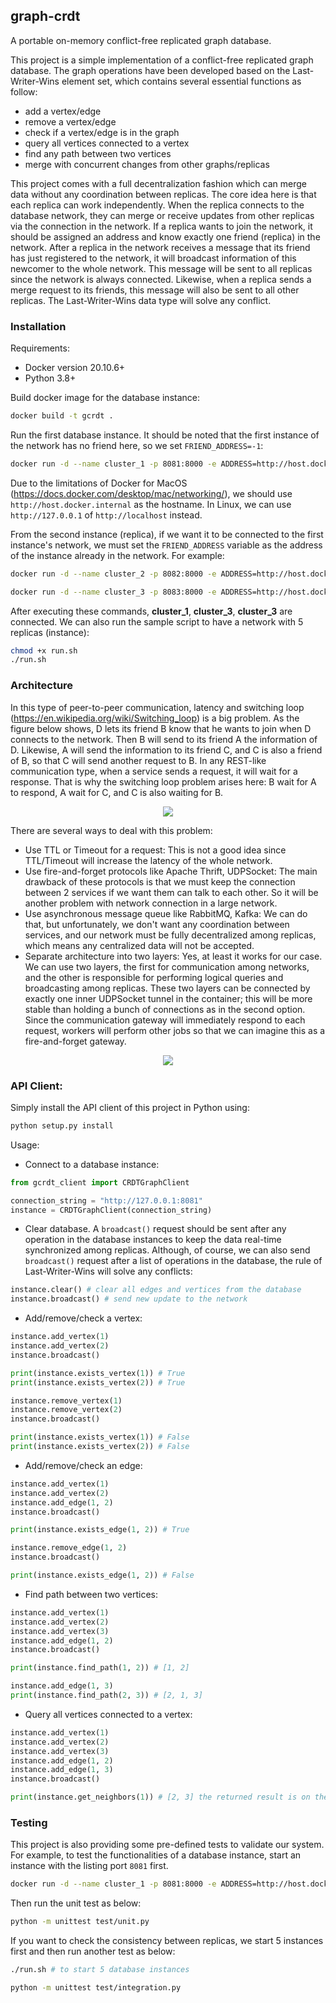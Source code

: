## graph-crdt
A portable on-memory conflict-free replicated graph database.


This project is a simple implementation of a conflict-free replicated graph database. The graph operations have been developed based on the Last-Writer-Wins element set, which contains several essential functions as follow:
- add a vertex/edge
- remove a vertex/edge
- check if a vertex/edge is in the graph
- query all vertices connected to a vertex
- find any path between two vertices
- merge with concurrent changes from other graphs/replicas

This project comes with a full decentralization fashion which can merge data without any coordination between replicas. The core idea here is that each replica can work independently. When the replica connects to the database network, they can merge or receive updates from other replicas via the connection in the network. If a replica wants to join the network, it should be assigned an address and know exactly one friend (replica) in the network. After a replica in the network receives a message that its friend has just registered to the network, it will broadcast information of this newcomer to the whole network. This message will be sent to all replicas since the network is always connected. Likewise, when a replica sends a merge request to its friends, this message will also be sent to all other replicas. The Last-Writer-Wins data type will solve any conflict.

### Installation

Requirements:

- Docker version 20.10.6+ 
- Python 3.8+

Build docker image for the database instance:

```bash
docker build -t gcrdt .
```

Run the first database instance. It should be noted that the first instance of the network has no friend here, so we set `FRIEND_ADDRESS=-1`:
```bash
docker run -d --name cluster_1 -p 8081:8000 -e ADDRESS=http://host.docker.internal:8081 -e FRIEND_ADDRESS=-1 gcrdt
```
Due to the limitations of Docker for MacOS (https://docs.docker.com/desktop/mac/networking/), we should use `http://host.docker.internal` as the hostname. In Linux, we can use `http://127.0.0.1` of `http://localhost` instead.
 
From the second instance (replica), if we want it to be connected to the first instance's network, we must set the `FRIEND_ADDRESS` variable as the address of the instance already in the network. For example:

```bash
docker run -d --name cluster_2 -p 8082:8000 -e ADDRESS=http://host.docker.internal:8082 -e FRIEND_ADDRESS=http://host.docker.internal:8081 gcrdt

docker run -d --name cluster_3 -p 8083:8000 -e ADDRESS=http://host.docker.internal:8083 -e FRIEND_ADDRESS=http://host.docker.internal:8082 gcrdt
```

After executing these commands, **cluster_1**, **cluster_3**, **cluster_3** are connected. We can also run the sample script to have a network with 5 replicas (instance):
```bash
chmod +x run.sh
./run.sh
```

### Architecture


In this type of peer-to-peer communication, latency and switching loop (https://en.wikipedia.org/wiki/Switching_loop) is a big problem. As the figure below shows, D lets its friend B know that he wants to join when D connects to the network. Then B will send to its friend A the information of D. Likewise, A will send the information to its friend C, and C is also a friend of B, so that C will send another request to B. In any REST-like communication type, when a service sends a request, it will wait for a response. That is why the switching loop problem arises here: B wait for A to respond, A wait for C, and C is also waiting for B.
<p align="center">
  <img src="https://i.imgur.com/brmnztR.png" />
</p>

There are several ways to deal with this problem:

- Use TTL or Timeout for a request: This is not a good idea since TTL/Timeout will increase the latency of the whole network.
- Use fire-and-forget protocols like Apache Thrift, UDPSocket: The main drawback of these protocols is that we must keep the connection between 2 services if we want them can talk to each other. So it will be another problem with network connection in a large network.
- Use asynchronous message queue like RabbitMQ, Kafka: We can do that, but unfortunately, we don't want any coordination between services, and our network must be fully decentralized among replicas, which means any centralized data will not be accepted.
- Separate architecture into two layers: Yes, at least it works for our case. We can use two layers, the first for communication among networks, and the other is responsible for performing logical queries and broadcasting among replicas. These two layers can be connected by exactly one inner UDPSocket tunnel in the container; this will be more stable than holding a bunch of connections as in the second option. Since the communication gateway will immediately respond to each request, workers will perform other jobs so that we can imagine this as a fire-and-forget gateway.

<p align="center">
  <img src="https://i.imgur.com/F0FxMu8.png" />
</p>



### API Client:

Simply install the API client of this project in Python using:
```bash
python setup.py install
```

Usage:

- Connect to a database instance:
```python
from gcrdt_client import CRDTGraphClient

connection_string = "http://127.0.0.1:8081"
instance = CRDTGraphClient(connection_string)
```

- Clear database. A `broadcast()` request should be sent after any operation in the database instances to keep the data real-time synchronized among replicas. Although, of course, we can also send `broadcast()` request after a list of operations in the database, the rule of Last-Writer-Wins will solve any conflicts:
```python
instance.clear() # clear all edges and vertices from the database
instance.broadcast() # send new update to the network
```

- Add/remove/check a vertex:
```python
instance.add_vertex(1)
instance.add_vertex(2)
instance.broadcast()

print(instance.exists_vertex(1)) # True
print(instance.exists_vertex(2)) # True

instance.remove_vertex(1)
instance.remove_vertex(2)
instance.broadcast()

print(instance.exists_vertex(1)) # False
print(instance.exists_vertex(2)) # False
```

- Add/remove/check an edge:
```python
instance.add_vertex(1)
instance.add_vertex(2)
instance.add_edge(1, 2)
instance.broadcast()

print(instance.exists_edge(1, 2)) # True

instance.remove_edge(1, 2)
instance.broadcast()

print(instance.exists_edge(1, 2)) # False
```

- Find path between two vertices:
```python
instance.add_vertex(1)
instance.add_vertex(2)
instance.add_vertex(3)
instance.add_edge(1, 2)
instance.broadcast()

print(instance.find_path(1, 2)) # [1, 2]

instance.add_edge(1, 3)
print(instance.find_path(2, 3)) # [2, 1, 3]
```

- Query all vertices connected to a vertex:
```python
instance.add_vertex(1)
instance.add_vertex(2)
instance.add_vertex(3)
instance.add_edge(1, 2)
instance.add_edge(1, 3)
instance.broadcast()

print(instance.get_neighbors(1)) # [2, 3] the returned result is on the sorted order
```

### Testing

This project is also providing some pre-defined tests to validate our system. For example, to test the functionalities of a database instance, start an instance with the listing port `8081` first.
```bash
docker run -d --name cluster_1 -p 8081:8000 -e ADDRESS=http://host.docker.internal:8081 -e FRIEND_ADDRESS=-1 gcrdt
```
Then run the unit test as below:
```bash
python -m unittest test/unit.py
```
If you want to check the consistency between replicas, we start 5 instances first and then run another test as below:
```bash
./run.sh # to start 5 database instances

python -m unittest test/integration.py
```

